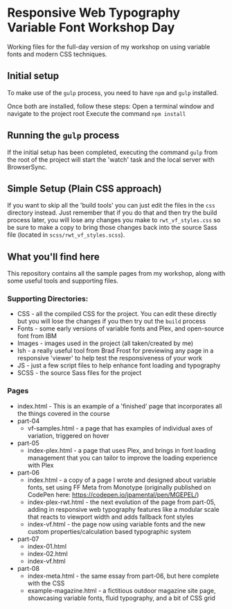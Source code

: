# Responsive Web Typography Variable Font Workshop Day
Working files for the full-day version of my workshop on using variable fonts and modern CSS techniques.

## Initial setup
To make use of the `gulp` process, you need to have `npm` and `gulp` installed.

Once both are installed, follow these steps:
Open a terminal window and navigate to the project root
Execute the command `npm install`

## Running the `gulp` process
If the initial setup has been completed, executing the command `gulp` from the root of the project will start the 'watch' task and the local server with BrowserSync.

## Simple Setup (Plain CSS approach)
If you want to skip all the 'build tools' you can just edit the files in the `css` directory instead. Just remember that if you do that and then try the build process later, you will lose any changes you make to `rwt_vf_styles.css` so be sure to make a copy to bring those changes back into the source Sass file (located in `scss/rwt_vf_styles.scss`).

## What you'll find here
This repository contains all the sample pages from my workshop, along with some useful tools and supporting files.

### Supporting Directories:
- CSS - all the compiled CSS for the project. You can edit these directly but you will lose the changes if you then try out the `build` process
- Fonts - some early versions of variable fonts and Plex, and open-source font from IBM
- Images - images used in the project (all taken/created by me)
- Ish - a really useful tool from Brad Frost for previewing any page in a responsive 'viewer' to help test the responsiveness of your work
- JS - just a few script files to help enhance font loading and typography
- SCSS - the source Sass files for the project

### Pages
- index.html - This is an example of a 'finished' page that incorporates all the things covered in the course
- part-04
  - vf-samples.html - a page that has examples of individual axes of variation, triggered on hover
- part-05
  - index-plex.html - a page that uses Plex, and brings in font loading management that you can tailor to improve the loading experience with Plex
- part-06
  - index.html - a copy of a page I wrote and designed about variable fonts, set using FF Meta from Monotype (originally published on CodePen here: https://codepen.io/jpamental/pen/MGEPEL/)
  - index-plex-rwt.html - the next evolution of the page from part-05, adding in responsive web typography features like a modular scale that reacts to viewport width and adds fallback font styles
  - index-vf.html - the page now using variable fonts and the new custom properties/calculation based typographic system
- part-07
  - index-01.html
  - index-02.html
  - index-vf.html
- part-08
  - index-meta.html - the same essay from part-06, but here complete with the CSS
  - example-magazine.html - a fictitious outdoor magazine site page, showcasing variable fonts, fluid typography, and a bit of CSS grid
  
  